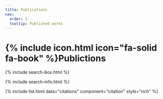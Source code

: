 ```yaml
---
title: Publications
nav:
  order: 2
  tooltip: Published works
---
```


# {% include icon.html icon="fa-solid fa-book" %}Publictions

<!-- ## All -->

{% include search-box.html %}

{% include search-info.html %}

{% include list.html data="citations" component="citation" style="rich" %}
